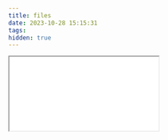 ```yaml
---
title: files
date: 2023-10-28 15:15:31
tags:
hidden: true
---
```


<iframe src="ZHIZHANG.m4a"></iframe>
